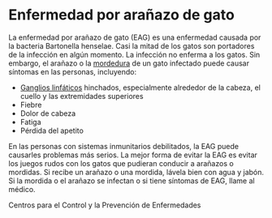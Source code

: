 Enfermedad por arañazo de gato
==============================


La enfermedad por arañazo de gato (EAG) es una enfermedad causada por la bacteria Bartonella henselae. Casi la mitad de los gatos son portadores de la infección en algún momento. La infección no enferma a los gatos. Sin embargo, el arañazo o la [mordedura](https://medlineplus.gov/spanish/animalbites.html) de un gato infectado puede causar síntomas en las personas, incluyendo:

* [Ganglios linfáticos](https://medlineplus.gov/spanish/lymphaticdiseases.html) hinchados, especialmente alrededor de la cabeza, el cuello y las extremidades superiores
* Fiebre
* Dolor de cabeza
* Fatiga
* Pérdida del apetito


En las personas con sistemas inmunitarios debilitados, la EAG puede causarles problemas más serios. La mejor forma de evitar la EAG es evitar los juegos rudos con los gatos que pudieran conducir a arañazos o mordidas. Si recibe un arañazo o una mordida, lávela bien con agua y jabón. Si la mordida o el arañazo se infectan o si tiene síntomas de EAG, llame al médico.


Centros para el Control y la Prevención de Enfermedades

